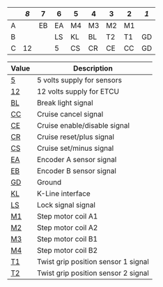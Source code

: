 |   | *8* |  7 |  6 |  5 |  4 |  3 |  2 | *1* |
|---|-----|----|----|----|----|----|----|-----|
| A |     | EB | EA | M4 | M3 | M2 | M1 |     |
| B |     |    | LS | KL | BL | T2 | T1 |  GD |
| C | 12  |    |  5 | CS | CR | CE | CC |  GD |


| Value | Description |
|-------|-------------|
| [5](#5v) | 5 volts supply for sensors |
| [12](#12v) | 12 volts supply for ETCU |
| [BL](#BL) | Break light signal |
| [CC](#CC) | Cruise cancel signal |
| [CE](#CE) | Cruise enable/disable signal |
| [CR](#CR) | Cruise reset/plus signal |
| [CS](#CS) | Cruise set/minus signal |
| [EA](#EA) | Encoder A sensor signal |
| [EB](#EB) | Encoder B sensor signal |
| [GD](#GD) | Ground |
| [KL](#KL) | K-Line interface |
| [LS](#LS) | Lock signal signal |
| [M1](#M1) | Step motor coil A1 |
| [M2](#M2) | Step motor coil A2 |
| [M3](#M3) | Step motor coil B1 |
| [M4](#M4) | Step motor coil B2 |
| [T1](#T1) | Twist grip position sensor 1 signal |
| [T2](#T2) | Twist grip position sensor 2 signal |
